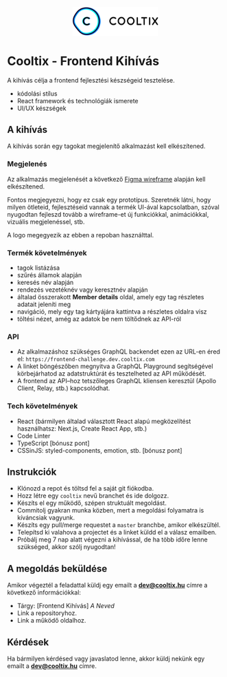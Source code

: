 <p align="center">
  <a href="https://cooltix.hu">
    <img src="logo.svg" width="200" alt="Cooltix logo+">
  </a>
</p>

# Cooltix - Frontend Kihívás

A kihívás célja a frontend fejlesztési készségeid tesztelése.

- kódolási stílus
- React framework és technológiák ismerete
- UI/UX készségek

## A kihívás

A kihívás során egy tagokat megjelenítő alkalmazást kell elkészítened.

### Megjelenés

Az alkalmazás megjelenését a következő [Figma wireframe](https://www.figma.com/file/Ld8KvwQBUjeqmqUdbe71yN/Cooltix-Test-front-end-Desktop?node-id=0%3A1) alapján kell elkészítened.

Fontos megjegyezni, hogy ez csak egy prototípus. Szeretnék látni, hogy milyen ötleteid, fejlesztéseid vannak a termék UI-ával kapcsolatban, szóval nyugodtan fejleszd tovább a wireframe-et új funkciókkal, animációkkal, vizuális megjelenéssel, stb.

A logo megegyezik az ebben a repoban használttal.

### Termék követelmények

- tagok listázása
- szűrés államok alapján
- keresés név alapján
- rendezés vezetéknév vagy keresztnév alapján
- általad összerakott **Member details** oldal, amely egy tag részletes adatait jeleníti meg
- navigáció, mely egy tag kártyájára kattintva a részletes oldalra visz
- töltési nézet, amég az adatok be nem töltődnek az API-ról

### API

- Az alkalmazáshoz szükséges GraphQL backendet ezen az URL-en éred el: `https://frontend-challenge.dev.cooltix.com`
- A linket böngészőben megnyitva a GraphQL Playground segítségével körbejárhatod az adatstruktúrát és tesztelheted az API működését.
- A frontend az API–hoz tetszőleges GraphQL kliensen keresztül (Apollo Client, Relay, stb.) kapcsolódhat.

### Tech követelmények

- React (bármilyen általad választott React alapú megközelítést használhatsz: Next.js, Create React App, stb.)
- Code Linter
- TypeScript [bónusz pont]
- CSSinJS: styled-components, emotion, stb. [bónusz pont]

## Instrukciók

- Klónozd a repot és töltsd fel a saját git fiókodba.
- Hozz létre egy `cooltix` nevű branchet és ide dolgozz.
- Készíts el egy működő, szépen struktuált megoldást.
- Commitolj gyakran munka közben, mert a megoldási folyamatra is kíváncsiak vagyunk.
- Készíts egy pull/merge requestet a `master` branchbe, amikor elkészültél.
- Telepítsd ki valahova a projectet és a linket küldd el a válasz emailben.
- Próbálj meg 7 nap alatt végezni a kihívással, de ha több időre lenne szükséged, akkor szólj nyugodtan!

## A megoldás beküldése

Amikor végeztél a feladattal küldj egy emailt a **dev@cooltix.hu** címre a következő információkkal:

- Tárgy: [Frontend Kihívás] _A Neved_
- Link a repositoryhoz.
- Link a működő oldalhoz.

## Kérdések

Ha bármilyen kérdésed vagy javaslatod lenne, akkor küldj nekünk egy emailt a **dev@cooltix.hu** címre.
